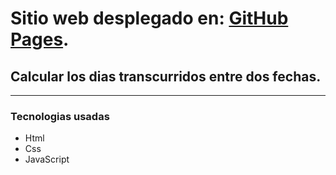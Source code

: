 # Sitio web desplegado en: [GitHub Pages](https://angelcarballeira.github.io/diasEntreFechas).

## Calcular los dias transcurridos entre dos fechas.
***
### Tecnologias usadas

- Html
- Css
- JavaScript

